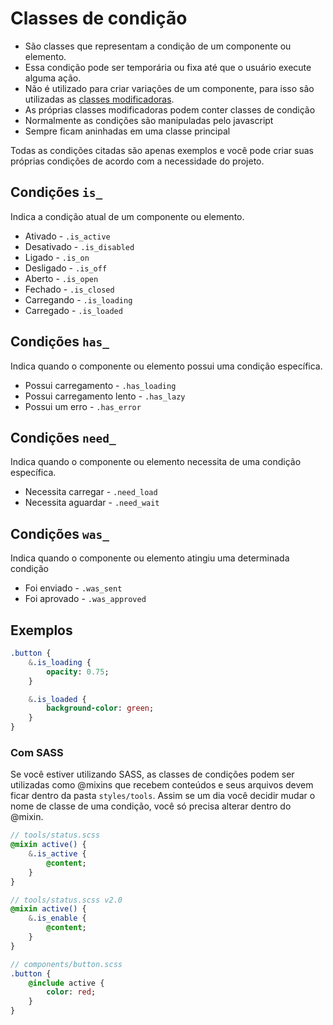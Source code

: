 # Classes de condição
- São classes que representam a condição de um componente ou elemento. 
- Essa condição pode ser temporária ou fixa até que o usuário execute alguma ação.
- Não é utilizado para criar variações de um componente, para isso são utilizadas as [classes modificadoras](customization-classes.md).
- As próprias classes modificadoras podem conter classes de condição
- Normalmente as condições são manipuladas pelo javascript
- Sempre ficam aninhadas em uma classe principal

Todas as condições citadas são apenas exemplos e você pode criar suas próprias condições de acordo com a necessidade do projeto.

## Condições `is_`
Indica a condição atual de um componente ou elemento.
- Ativado - `.is_active`
- Desativado - `.is_disabled`
- Ligado - `.is_on`
- Desligado - `.is_off`
- Aberto - `.is_open`
- Fechado - `.is_closed`
- Carregando - `.is_loading`
- Carregado - `.is_loaded`

## Condições `has_`
Indica quando o componente ou elemento possui uma condição específica.
- Possui carregamento - `.has_loading`
- Possui carregamento lento - `.has_lazy`
- Possui um erro - `.has_error`

## Condições `need_`
Indica quando o componente ou elemento necessita de uma condição específica.
- Necessita carregar - `.need_load`
- Necessita aguardar - `.need_wait`

## Condições `was_`
Indica quando o componente ou elemento atingiu uma determinada condição
- Foi enviado - `.was_sent`
- Foi aprovado - `.was_approved`

## Exemplos
```sass
.button {
	&.is_loading {
		opacity: 0.75;
	}

	&.is_loaded {
		background-color: green;
	}
}
```

### Com SASS
Se você estiver utilizando SASS, as classes de condições podem ser utilizadas como @mixins que recebem conteúdos e seus arquivos devem ficar dentro da pasta `styles/tools`. Assim se um dia você decidir mudar o nome de classe de uma condição, você só precisa alterar dentro do @mixin.

```sass
// tools/status.scss
@mixin active() {
    &.is_active {
        @content;
    }
}
```

```sass
// tools/status.scss v2.0
@mixin active() {
    &.is_enable {
        @content;
    }
}
```

```sass
// components/button.scss
.button {
	@include active {
		color: red;
	}
}
```


